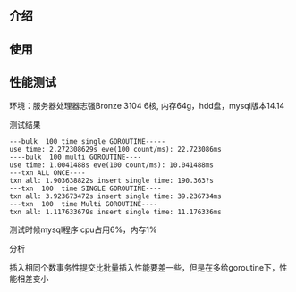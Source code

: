 
## 介绍

## 使用


## 性能测试

环境：服务器处理器志强Bronze 3104 6核, 内存64g，hdd盘，mysql版本14.14

测试结果

    ---bulk  100 time single GOROUTINE-----
    use time: 2.272308629s eve(100 count/ms): 22.723086ms
    ----bulk  100 multi GOROUTINE----
    use time: 1.0041488s eve(100 count/ms): 10.041488ms
    ---txn ALL ONCE----
    txn all: 1.903638822s insert single time: 190.363?s
    ---txn  100  time SINGLE GOROUTINE----
    txn all: 3.923673472s insert single time: 39.236734ms
    ---txn  100  time Multi GOROUTINE----
    txn all: 1.117633679s insert single time: 11.176336ms

测试时候mysql程序 cpu占用6%，内存1%

分析
    
插入相同个数事务性提交比批量插入性能要差一些，但是在多给goroutine下，性能相差变小
